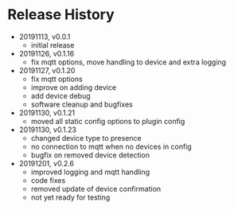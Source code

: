 # Release History

* 20191113, v0.0.1
	* initial release
* 20191126, v0.1.16
	* fix mqtt options, move handling to device and extra logging
* 20191127, v0.1.20
	* fix mqtt options
	* improve on adding device
	* add device debug
	* software cleanup and bugfixes
* 20191130, v0.1.21
	* moved all static config options to plugin config
* 20191130, v0.1.23
	* changed device type to presence
	* no connection to mqtt when no devices in config
	* bugfix on removed device detection
* 20191201, v0.2.6
	* improved logging and mqtt handling
	* code fixes
	* removed update of device confirmation
	* not yet ready for testing

